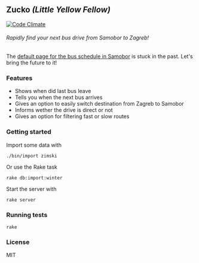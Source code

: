 ## Zucko *(Little Yellow Fellow)*

[![Code Climate](https://codeclimate.com/github/Tonkec/Zucko.png)](https://codeclimate.com/github/Tonkec/Zucko)

###### Rapidly find your next bus drive from Samobor to Zagreb!

The [default page for the bus schedule in Samobor](http://www.samoborcek.hr/vozni-red/) is stuck in the past. 
Let's bring the future to it!

### Features

* Shows when did last bus leave
* Tells you when the next bus arrives
* Gives an option to easily switch destination from Zagreb to Samobor
* Informs wether the drive is direct or not
* Gives an option for filtering fast or slow routes

### Getting started

Import some data with

```
./bin/import zimski
```

Or use the Rake task

```
rake db:import:winter
```

Start the server with 

```
rake server
```

### Running tests

```
rake
```

### License

MIT
